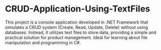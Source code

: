 # CRUD-Application-Using-TextFiles
This project is a console application developed in .NET Framework that simulates a CRUD system (Create, Read, Update, Delete) without using databases. Instead, it utilizes text files to store data, providing a simple and practical solution for product management. Ideal for learning about file manipulation and programming in C#.
